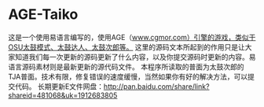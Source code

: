 AGE-Taiko
=========
这是一个使用易语言编写的，使用AGE（www.cgmor.com）引擎的游戏，类似于OSU太鼓模式、太鼓达人、太鼓次郎等。
这里的源码文本所起到的作用只是让大家知道我们每一次更新的源码更新了什么内容，以及你提交源码时更新的内容。易语言源码素材则是最新更新的源代码文件。
本程序所读取的普面为太鼓次郎的TJA普面。技术有限，修复错误的速度缓慢，当然如果你有好的解决方法，可以提交代码。
长期更新E文件网盘：http://pan.baidu.com/share/link?shareid=481068&uk=1912683805
